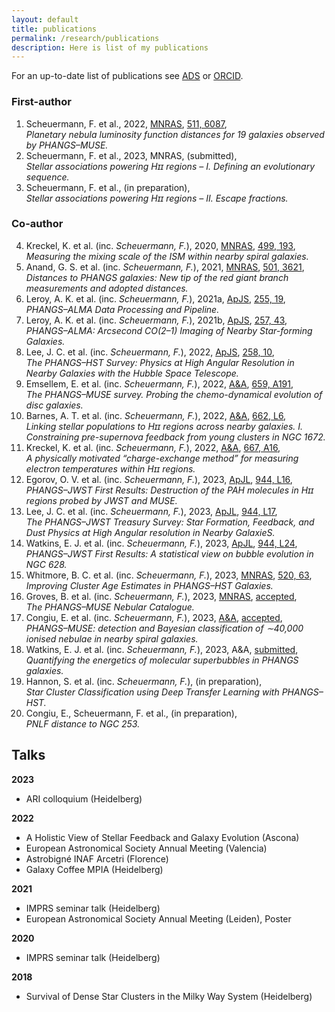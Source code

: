 ```yaml
---
layout: default
title: publications
permalink: /research/publications
description: Here is list of my publications
---
```


For an up-to-date list of publications see [ADS](https://ui.adsabs.harvard.edu/search/q=orcid%3A0000-0003-2707-4678&sort=date%20desc%2C%20bibcode%20desc&p_=0) or [ORCID](https://orcid.org/0000-0003-2707-4678).

### First-author 

1. Scheuermann, F. et al., 2022, [MNRAS](http://dx.doi.org/10.1093/mnras/stac110), [511, 6087](https://ui.adsabs.harvard.edu/abs/2022MNRAS.511.6087S),<br>*Planetary nebula luminosity function distances for 19 galaxies observed by PHANGS–MUSE.*
2. Scheuermann, F. et al., 2023, MNRAS, (submitted),<br>*Stellar associations powering Hɪɪ regions – I. Defining an evolutionary sequence.*
3. Scheuermann, F. et al., (in preparation),<br> *Stellar associations powering Hɪɪ regions – II. Escape fractions.*

### Co-author

4. Kreckel, K. et al. (inc. *Scheuermann, F.*), 2020, [MNRAS](http://dx.doi.org/10.1093/mnras/staa2743), [499, 193](https://ui.adsabs.harvard.edu/abs/2020MNRAS.499..193K),<br>*Measuring the mixing scale of the ISM within nearby spiral galaxies.*
5. Anand, G. S. et al. (inc. *Scheuermann, F.*), 2021, [MNRAS](http://dx.doi.org/10.1093/mnras/staa3668), [501, 3621](https://ui.adsabs.harvard.edu/abs/2021MNRAS.501.3621A),<br>*Distances to PHANGS galaxies: New tip of the red giant branch measurements and
    adopted distances.*
6. Leroy, A. K. et al. (inc. *Scheuermann, F.*), 2021a, [ApJS](http://dx.doi.org/10.3847/1538-4365/abec80), [255, 19](https://ui.adsabs.harvard.edu/abs/2021ApJS..255...19L),<br>*PHANGS–ALMA Data Processing and Pipeline.*
7. Leroy, A. K. et al. (inc. *Scheuermann, F.*), 2021b, [ApJS](http://dx.doi.org/10.3847/1538-4365/ac17f3), [257, 43](https://ui.adsabs.harvard.edu/abs/2021ApJS..257...43L),<br>*PHANGS–ALMA: Arcsecond CO(2–1) Imaging of Nearby Star-forming Galaxies.*
8. Lee, J. C. et al. (inc. *Scheuermann, F.*), 2022, [ApJS](http://dx.doi.org/10.3847/1538-4365/ac1fe5), [258, 10](https://ui.adsabs.harvard.edu/abs/2022ApJS..258...10L),<br>*The PHANGS–HST Survey: Physics at High Angular Resolution in Nearby Galaxies with the Hubble Space Telescope.*
9. Emsellem, E. et al. (inc. *Scheuermann, F.*), 2022, [A&A](http://dx.doi.org/10.1051/0004-6361/202141727), [659, A191](https://ui.adsabs.harvard.edu/abs/2022A&A...659A.191E),<br>*The PHANGS–MUSE survey. Probing the chemo-dynamical evolution of disc galaxies.*
10. Barnes, A. T. et al. (inc. *Scheuermann, F.*), 2022, [A&A](http://dx.doi.org/10.1051/10.1051/0004-6361/202243766), [662, L6](https://ui.adsabs.harvard.edu/abs/2022A&A...662L...6B),<br>*Linking stellar populations to Hɪɪ regions across nearby galaxies. I. Constraining pre-supernova feedback from young clusters in NGC 1672.*
11. Kreckel, K. et al. (inc. *Scheuermann, F.*), 2022, [A&A](http://dx.doi.org/10.1051/0004-6361/202243858), [667, A16](https://ui.adsabs.harvard.edu/abs/2022arXiv220710364K),<br>*A physically motivated “charge-exchange method” for measuring electron temperatures within Hɪɪ regions.*
12. Egorov, O. V. et al. (inc. *Scheuermann, F.*), 2023, [ApJL](http://dx.doi.org/10.3847/2041-8213/acac92), [944, L16](https://ui.adsabs.harvard.edu/abs/2022arXiv221209159E),<br>*PHANGS–JWST First Results: Destruction of the PAH molecules in Hɪɪ regions probed by JWST and MUSE.*
13. Lee, J. C. et al. (inc. *Scheuermann, F.*), 2023, [ApJL](http://dx.doi.org/10.3847/2041-8213/acaaae), [944, L17](https://ui.adsabs.harvard.edu/abs/2022arXiv221202667L),<br>*The PHANGS–JWST Treasury Survey: Star Formation, Feedback, and Dust Physics
     at High Angular resolution in Nearby GalaxieS.*
14. Watkins, E. J. et al. (inc. *Scheuermann, F.*), 2023, [ApJL](http://dx.doi.org/10.3847/2041-8213/aca6e4), [944, L24](https://ui.adsabs.harvard.edu/abs/2022arXiv221200811W),<br>*PHANGS–JWST First Results: A statistical view on bubble evolution in NGC 628.*
15. Whitmore, B. C. et al. (inc. *Scheuermann, F.*), 2023, [MNRAS](https://doi.org/10.1093/mnras/stad098), [520, 63](https://ui.adsabs.harvard.edu/abs/2023arXiv230103689W),<br>*Improving Cluster Age Estimates in PHANGS–HST Galaxies.*
16. Groves, B. et al. (inc. *Scheuermann, F.*), 2023, [MNRAS](http://dx.doi.org/), [accepted](https://ui.adsabs.harvard.edu/abs/2023arXiv230103811G),<br>*The PHANGS–MUSE Nebular Catalogue.*
17. Congiu, E. et al. (inc. *Scheuermann, F.*), 2023, [A&A](http://dx.doi.org/), [accepted](https://ui.adsabs.harvard.edu/abs/2023arXiv230203062C),<br>*PHANGS–MUSE: detection and Bayesian classification of ∼40,000 ionised nebulae
     in nearby spiral galaxies.*
18. Watkins, E. J. et al. (inc. *Scheuermann, F.*), 2023, A&A, [submitted](https://ui.adsabs.harvard.edu/abs/2023arXiv230203699W/abstract),<br>*Quantifying the energetics of molecular superbubbles in PHANGS galaxies.*
19. Hannon, S. et al. (inc. *Scheuermann, F.*), (in preparation),<br>*Star Cluster Classification using Deep Transfer Learning with PHANGS–HST.*
20. Congiu, E., Scheuermann, F. et al., (in preparation),<br>*PNLF distance to NGC 253.*



## Talks



**2023**

* ARI colloquium (Heidelberg)

**2022**

* A Holistic View of Stellar Feedback and Galaxy Evolution (Ascona)
* European Astronomical Society Annual Meeting (Valencia)
* Astrobigné INAF Arcetri (Florence)
* Galaxy Coffee MPIA (Heidelberg)

**2021**

* IMPRS seminar talk (Heidelberg)
* European Astronomical Society Annual Meeting (Leiden), Poster

**2020**

* IMPRS seminar talk (Heidelberg)

**2018**

* Survival of Dense Star Clusters in the Milky Way System (Heidelberg)